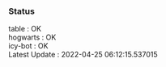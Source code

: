 ### Status


table : OK  
hogwarts : OK  
icy-bot : OK  
Latest Update : 2022-04-25 06:12:15.537015
